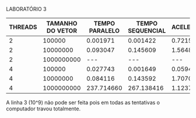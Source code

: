 LABORATÓRIO 3

| THREADS | TAMANHO DO VETOR | TEMPO PARALELO | TEMPO SEQUENCIAL | ACELERAÇÃO |
| ------- | --- | --- | --- | --- |
| 2 | 100000 | 0.001971 | 0.001422 | 0.721563 |
| 2 | 10000000 | 0.093047 | 0.145609 | 1.564887 |
| 2 | 1000000000 | --- | --- | --- |
| 4 | 100000 | 0.027743 | 0.001649 | 0.059438 |
| 4 | 10000000 | 0.084116 | 0.143592 | 1.707081 |
| 4 | 1000000000 | 237.714660 | 267.138416 | 1.123778 |

A linha 3 (10^9) não pode ser feita pois em todas as tentativas o computador travou totalmente.
